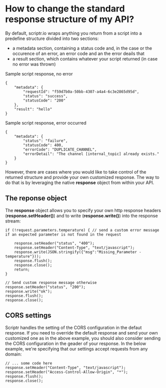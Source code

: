 # How to change the standard response structure of my API?

By default, scriptr.io wraps anything you return from a script into a predefine structure divided into two sections: 
- a metadata section, containing a status code and, in the case or the occurence of an error, an error code and an the error deails that 
- a result section, which contains whatever your script returned (in case no error was thrown)

Sample script response, no error
```
{
	"metadata": {
		"requestId": "f59d7b0a-50bb-4307-a4a4-6c3e2865d95d",
		"status": "success",
		"statusCode": "200"
	},
	"result": "hello"
}
```
Sample script response, error occurred
```
{
	"metadata": {
		"status": "failure",
		"statusCode": 400,
		"errorCode": "DUPLICATE_CHANNEL",
		"errorDetail": "The channel [internal_topic] already exists."
	}
}
```
However, there are cases where you would like to take control of the returned structure and provide your own customized response.
The way to do that is by leveraging the native **response** object from within your API.

## The reponse object

The **response** object allows you to specify your own http response headers (**response.setHeader()**) and to write (**response.write()**) into the response stream:
```
if (!request.parameters.temperature) { // send a custom error message if an expected parameter is not found in the request
    
    response.setHeader("status", "400");
    response.setHeader("Content-Type", "text/javascript");
    response.write(JSON.stringify({"msg":"Missing_Parameter - temperature"}));
    response.flush();
    response.close();
    return;
}

// Send custom response message otherwise
response.setHeader("status", "200");
response.write("ok");
response.flush();
response.close();
```

## CORS settings

Scriptr handles the setting of the CORS configuration in the defaut response. If you need to override the default response and send your own customized one as in the above example, you should also consider sending the CORS configuration in the geader of your response.
In the below example, we're specifying that our settings accept requests from any domain:

```
// ... some code here
response.setHeader("Content-Type", "text/javascript");
response.setHeader("Access-Control-Allow-Origin", "*");
response.flush();
response.close();
```
